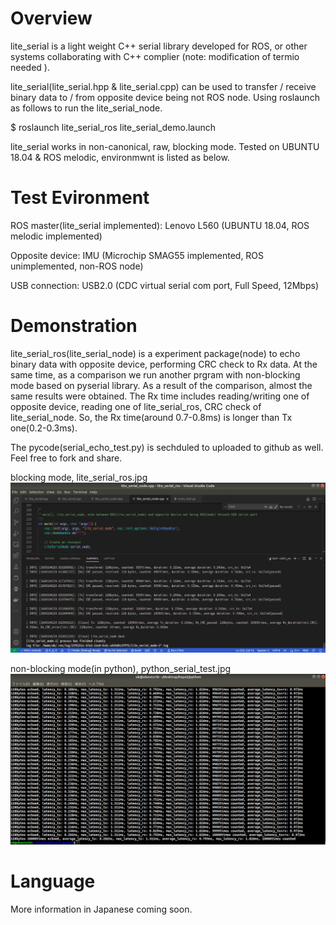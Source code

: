 # Overview
lite_serial is a light weight C++ serial library developed for ROS, or other systems collaborating with C++ complier (note: modification of termio needed ).

lite_serial(lite_serial.hpp & lite_serial.cpp) can be used to transfer / receive binary data to / from opposite device being not ROS node. Using roslaunch as follows to run the lite_serial_node.

$ roslaunch lite_serial_ros lite_serial_demo.launch

lite_serial works in non-canonical, raw, blocking mode. Tested on UBUNTU 18.04 & ROS melodic, environmwnt is listed as below.

# Test Evironment
ROS master(lite_serial implemented): Lenovo L560 (UBUNTU 18.04, ROS melodic implemented)

Opposite device: IMU (Microchip SMAG55 implemented, ROS unimplemented, non-ROS node)

USB connection: USB2.0 (CDC virtual serial com port, Full Speed, 12Mbps)


# Demonstration

lite_serial_ros(lite_serial_node) is a experiment package(node) to echo binary data with opposite device, performing CRC check to Rx data.
At the same time, as a comparison we run another prgram with non-blocking mode based on pyserial library.
As a result of the comparison, almost the same results were obtained. The Rx time includes reading/writing one of opposite device, reading one of lite_serial_ros, CRC check of lite_serial_node. So, the Rx time(around 0.7-0.8ms) is longer than Tx one(0.2-0.3ms).

The pycode(serial_echo_test.py) is sechduled to uploaded to github as well. Feel free to fork and share.


blocking mode, lite_serial_ros.jpg
![alt text](https://github.com/soarbear/lite_serial_ros/blob/main/image/lite_serial_ros.jpg)

non-blocking mode(in python), python_serial_test.jpg
![alt text](https://github.com/soarbear/lite_serial_ros/blob/main/image/python_serial_test.jpg)

# Language
More information in Japanese coming soon.
